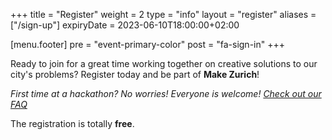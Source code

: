 +++
title = "Register"
weight = 2
type = "info"
layout = "register"
aliases = ["/sign-up"]
expiryDate = 2023-06-10T18:00:00+02:00

[menu.footer]
  pre = "event-primary-color"
  post = "fa-sign-in"
+++

Ready to join for a great time working together on creative solutions to our city's problems? Register today and be part of **Make Zurich**!

*First time at a hackathon? No worries! Everyone is welcome! [Check out our FAQ](/about)*

The registration is totally **free**.
